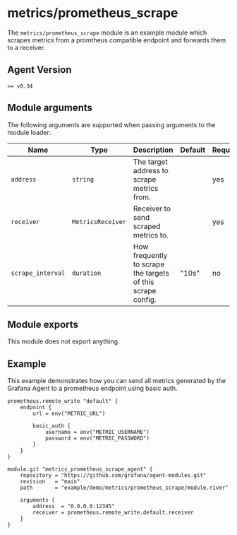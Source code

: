# metrics/prometheus_scrape

The `metrics/prometheus_scrape` module is an example module which scrapes
metrics from a promtheus compatible endpoint and forwards them to a receiver.

## Agent Version

`>= v0.34`

## Module arguments

The following arguments are supported when passing arguments to the module
loader:

| Name | Type | Description | Default | Required
| ---- | ---- | ----------- | ------- | --------
| `address`         | `string`          | The target address to scrape metrics from. | | yes
| `receiver`        | `MetricsReceiver` | Receiver to send scraped metrics to. | | yes
| `scrape_interval` | `duration`        | How frequently to scrape the targets of this scrape config. | "10s" | no

## Module exports

This module does not export anything.

## Example

This example demonstrates how you can send all metrics generated by the Grafana
Agent to a prometheus endpoint using basic auth.

```river
prometheus.remote_write "default" {
	endpoint {
		url = env("METRIC_URL")

		basic_auth {
			username = env("METRIC_USERNAME")
			password = env("METRIC_PASSWORD")
		}
	}
}

module.git "metrics_prometheus_scrape_agent" {
	repository = "https://github.com/grafana/agent-modules.git"
	revision   = "main"
	path       = "example/demo/metrics/prometheus_scrape/module.river"

	arguments {
		address  = "0.0.0.0:12345"
		receiver = prometheus.remote_write.default.receiver
	}
}

```
